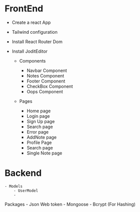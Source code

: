 # FrontEnd 

- Create a react App
- Tailwind configuration
- Install React Router Dom
- Install JoditEditor 

    - Components 
        - Navbar Component
        - Notes Component
        - Footer Component
        - CheckBox Component
        - Oops Component

    - Pages 
        - Home page
        - Login page
        - Sign Up page
        - Search page
        - Error page
        - AddNote page
        - Profile Page
        - Search page
        - Single Note page


# Backend
    
    - Models    
        - UserModel
        - 



Packages 
    - Json Web token
    - Mongoose
    - Bcrypt (For Hashing)
    